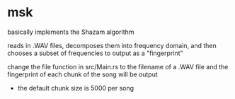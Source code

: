 msk
===

basically implements the Shazam algorithm

reads in .WAV files, decomposes them into frequency domain, and then chooses a subset of frequencies to output as a "fingerprint"

change the file function in src/Main.rs to the filename of a .WAV file and the fingerprint of each chunk of the song will be output
- the default chunk size is 5000 per song
